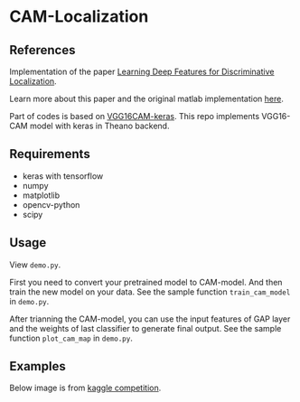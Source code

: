 # CAM-Localization

## References

Implementation of the paper [Learning Deep Features for Discriminative Localization](http://cnnlocalization.csail.mit.edu/Zhou_Learning_Deep_Features_CVPR_2016_paper.pdf).

Learn more about this paper and the original matlab implementation [here](http://cnnlocalization.csail.mit.edu/).

Part of codes is based on [VGG16CAM-keras](https://github.com/tdeboissiere/VGG16CAM-keras). This repo implements VGG16-CAM model with keras in Theano backend.

## Requirements

- keras with tensorflow
- numpy
- matplotlib
- opencv-python
- scipy

## Usage

View `demo.py`. 

First you need to convert your pretrained model to CAM-model. And then train the new model on your data. See the sample function `train_cam_model` in `demo.py`.

After trianning the CAM-model, you can use the input features of GAP layer and the weights of last classifier to generate final output. See the sample function `plot_cam_map` in `demo.py`.



## Examples

Below image is from [kaggle competition](https://www.kaggle.com/c/the-nature-conservancy-fisheries-monitoring).



